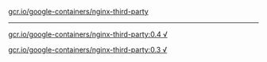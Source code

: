 [gcr.io/google-containers/nginx-third-party](https://hub.docker.com/r/anjia0532/nginx-third-party/tags/) 

----
[gcr.io/google-containers/nginx-third-party:0.4 √](https://hub.docker.com/r/anjia0532/google-containers.nginx-third-party/tags/)

[gcr.io/google-containers/nginx-third-party:0.3 √](https://hub.docker.com/r/anjia0532/google-containers.nginx-third-party/tags/)

